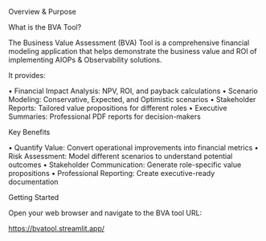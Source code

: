 Overview & Purpose

What is the BVA Tool?

The Business Value Assessment (BVA) Tool is a comprehensive financial modeling application that helps demonstrate
the business value and ROI of implementing AIOPs & Observability solutions. 

It provides:

• Financial Impact Analysis: NPV, ROI, and payback calculations
• Scenario Modeling: Conservative, Expected, and Optimistic scenarios
• Stakeholder Reports: Tailored value propositions for different roles
• Executive Summaries: Professional PDF reports for decision-makers

Key Benefits

• Quantify Value: Convert operational improvements into financial metrics
• Risk Assessment: Model different scenarios to understand potential outcomes
• Stakeholder Communication: Generate role-specific value propositions
• Professional Reporting: Create executive-ready documentation

Getting Started

Open your web browser and navigate to the BVA tool URL:

https://bvatool.streamlit.app/
